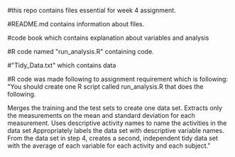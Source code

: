 #this repo contains files essential for week 4 assignment. 

#README.md contains information about files.

#code book which contains explanation about variables and analysis 

#R code named "run_analysis.R" containing code.

#"Tidy_Data.txt" which contains data 

#R code was made following to assignment requirement which is following:
  "You should create one R script called run_analysis.R that does the following.

Merges the training and the test sets to create one data set.
Extracts only the measurements on the mean and standard deviation for each measurement.
Uses descriptive activity names to name the activities in the data set
Appropriately labels the data set with descriptive variable names.
From the data set in step 4, creates a second, independent tidy data set with the average of each variable for each activity and each subject."
